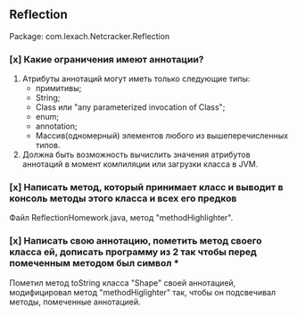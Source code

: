 <a name="Reflection"><h2>Reflection</h2></a>

Package: com.lexach.Netcracker.Reflection

### [x] Какие ограничения имеют аннотации?

 1. Атрибуты аннотаций могут иметь только следующие типы:
    - примитивы;
    - String;
    - Class или "any parameterized invocation of Class";
    - enum;
    - annotation;
    - Массив(одномерный) элементов любого из вышеперечисленных типов.
2. Должна быть возможность вычислить значения атрибутов аннотаций в момент компиляции или загрузки класса в JVM.

### [x] Написать метод, который принимает класс и выводит в консоль методы этого класса и всех его предков

Файл ReflectionHomework.java, метод "methodHighlighter".

### [x] Написать свою аннотацию, пометить метод своего класса ей, дописать программу из 2 так чтобы перед помеченным методом был символ *

Пометил метод toString класса "Shape" своей аннотацией, модифицировал метод "methodHiglighter" так, чтобы он подсвечивал методы, помеченные аннотацией. 